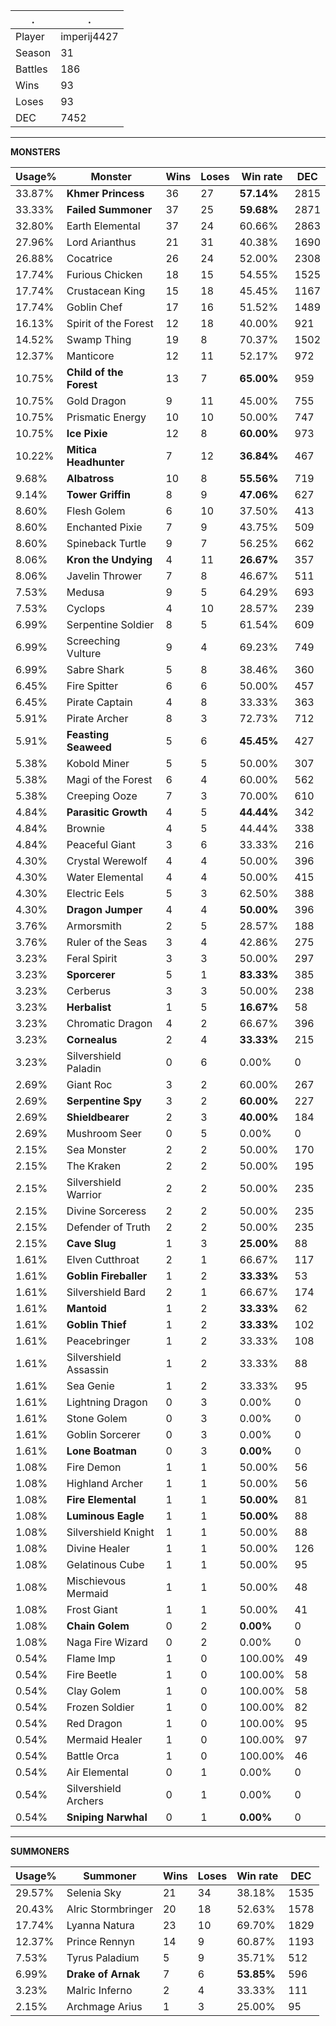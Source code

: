 .|.
|-|-
Player|imperij4427
Season|31
Battles|186
Wins|93
Loses|93
DEC|7452

---
**MONSTERS**

Usage%|Monster|Wins|Loses|Win rate|DEC|
-|-|-|-|-|-|
33.87%|**Khmer Princess**|36|27|**57.14%**|2815|
33.33%|**Failed Summoner**|37|25|**59.68%**|2871|
32.80%|Earth Elemental|37|24|60.66%|2863|
27.96%|Lord Arianthus|21|31|40.38%|1690|
26.88%|Cocatrice|26|24|52.00%|2308|
17.74%|Furious Chicken|18|15|54.55%|1525|
17.74%|Crustacean King|15|18|45.45%|1167|
17.74%|Goblin Chef|17|16|51.52%|1489|
16.13%|Spirit of the Forest|12|18|40.00%|921|
14.52%|Swamp Thing|19|8|70.37%|1502|
12.37%|Manticore|12|11|52.17%|972|
10.75%|**Child of the Forest**|13|7|**65.00%**|959|
10.75%|Gold Dragon|9|11|45.00%|755|
10.75%|Prismatic Energy|10|10|50.00%|747|
10.75%|**Ice Pixie**|12|8|**60.00%**|973|
10.22%|**Mitica Headhunter**|7|12|**36.84%**|467|
9.68%|**Albatross**|10|8|**55.56%**|719|
9.14%|**Tower Griffin**|8|9|**47.06%**|627|
8.60%|Flesh Golem|6|10|37.50%|413|
8.60%|Enchanted Pixie|7|9|43.75%|509|
8.60%|Spineback Turtle|9|7|56.25%|662|
8.06%|**Kron the Undying**|4|11|**26.67%**|357|
8.06%|Javelin Thrower|7|8|46.67%|511|
7.53%|Medusa|9|5|64.29%|693|
7.53%|Cyclops|4|10|28.57%|239|
6.99%|Serpentine Soldier|8|5|61.54%|609|
6.99%|Screeching Vulture|9|4|69.23%|749|
6.99%|Sabre Shark|5|8|38.46%|360|
6.45%|Fire Spitter|6|6|50.00%|457|
6.45%|Pirate Captain|4|8|33.33%|363|
5.91%|Pirate Archer|8|3|72.73%|712|
5.91%|**Feasting Seaweed**|5|6|**45.45%**|427|
5.38%|Kobold Miner|5|5|50.00%|307|
5.38%|Magi of the Forest|6|4|60.00%|562|
5.38%|Creeping Ooze|7|3|70.00%|610|
4.84%|**Parasitic Growth**|4|5|**44.44%**|342|
4.84%|Brownie|4|5|44.44%|338|
4.84%|Peaceful Giant|3|6|33.33%|216|
4.30%|Crystal Werewolf|4|4|50.00%|396|
4.30%|Water Elemental|4|4|50.00%|415|
4.30%|Electric Eels|5|3|62.50%|388|
4.30%|**Dragon Jumper**|4|4|**50.00%**|396|
3.76%|Armorsmith|2|5|28.57%|188|
3.76%|Ruler of the Seas|3|4|42.86%|275|
3.23%|Feral Spirit|3|3|50.00%|297|
3.23%|**Sporcerer**|5|1|**83.33%**|385|
3.23%|Cerberus|3|3|50.00%|238|
3.23%|**Herbalist**|1|5|**16.67%**|58|
3.23%|Chromatic Dragon|4|2|66.67%|396|
3.23%|**Cornealus**|2|4|**33.33%**|215|
3.23%|Silvershield Paladin|0|6|0.00%|0|
2.69%|Giant Roc|3|2|60.00%|267|
2.69%|**Serpentine Spy**|3|2|**60.00%**|227|
2.69%|**Shieldbearer**|2|3|**40.00%**|184|
2.69%|Mushroom Seer|0|5|0.00%|0|
2.15%|Sea Monster|2|2|50.00%|170|
2.15%|The Kraken|2|2|50.00%|195|
2.15%|Silvershield Warrior|2|2|50.00%|235|
2.15%|Divine Sorceress|2|2|50.00%|235|
2.15%|Defender of Truth|2|2|50.00%|235|
2.15%|**Cave Slug**|1|3|**25.00%**|88|
1.61%|Elven Cutthroat|2|1|66.67%|117|
1.61%|**Goblin Fireballer**|1|2|**33.33%**|53|
1.61%|Silvershield Bard|2|1|66.67%|174|
1.61%|**Mantoid**|1|2|**33.33%**|62|
1.61%|**Goblin Thief**|1|2|**33.33%**|102|
1.61%|Peacebringer|1|2|33.33%|108|
1.61%|Silvershield Assassin|1|2|33.33%|88|
1.61%|Sea Genie|1|2|33.33%|95|
1.61%|Lightning Dragon|0|3|0.00%|0|
1.61%|Stone Golem|0|3|0.00%|0|
1.61%|Goblin Sorcerer|0|3|0.00%|0|
1.61%|**Lone Boatman**|0|3|**0.00%**|0|
1.08%|Fire Demon|1|1|50.00%|56|
1.08%|Highland Archer|1|1|50.00%|56|
1.08%|**Fire Elemental**|1|1|**50.00%**|81|
1.08%|**Luminous Eagle**|1|1|**50.00%**|88|
1.08%|Silvershield Knight|1|1|50.00%|88|
1.08%|Divine Healer|1|1|50.00%|126|
1.08%|Gelatinous Cube|1|1|50.00%|95|
1.08%|Mischievous Mermaid|1|1|50.00%|48|
1.08%|Frost Giant|1|1|50.00%|41|
1.08%|**Chain Golem**|0|2|**0.00%**|0|
1.08%|Naga Fire Wizard|0|2|0.00%|0|
0.54%|Flame Imp|1|0|100.00%|49|
0.54%|Fire Beetle|1|0|100.00%|58|
0.54%|Clay Golem|1|0|100.00%|58|
0.54%|Frozen Soldier|1|0|100.00%|82|
0.54%|Red Dragon|1|0|100.00%|95|
0.54%|Mermaid Healer|1|0|100.00%|97|
0.54%|Battle Orca|1|0|100.00%|46|
0.54%|Air Elemental|0|1|0.00%|0|
0.54%|Silvershield Archers|0|1|0.00%|0|
0.54%|**Sniping Narwhal**|0|1|**0.00%**|0|

---
**SUMMONERS**

Usage%|Summoner|Wins|Loses|Win rate|DEC|
-|-|-|-|-|-|
29.57%|Selenia Sky|21|34|38.18%|1535|
20.43%|Alric Stormbringer|20|18|52.63%|1578|
17.74%|Lyanna Natura|23|10|69.70%|1829|
12.37%|Prince Rennyn|14|9|60.87%|1193|
7.53%|Tyrus Paladium|5|9|35.71%|512|
6.99%|**Drake of Arnak**|7|6|**53.85%**|596|
3.23%|Malric Inferno|2|4|33.33%|111|
2.15%|Archmage Arius|1|3|25.00%|95|
